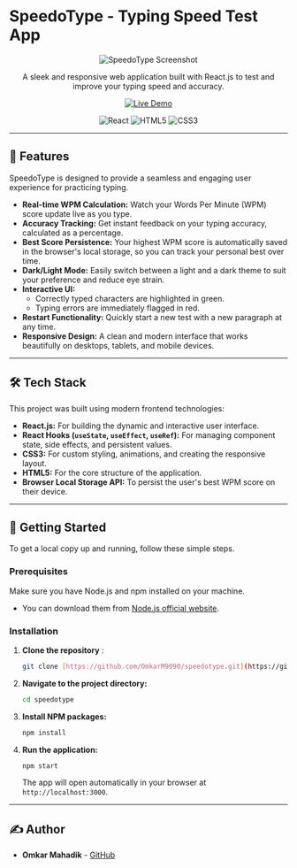 # SpeedoType - Typing Speed Test App

<div align="center">

![SpeedoType Screenshot](screenshots/photo.png)
</div>

<p align="center">
  A sleek and responsive web application built with React.js to test and improve your typing speed and accuracy.
</p>

<p align="center">
  <a href="https://speedotype9090.web.app" target="_blank">
    <img src="https://img.shields.io/badge/Live_Demo-28A745?style=for-the-badge&logo=rocket&logoColor=white" alt="Live Demo"/>
  </a>
</p>

<p align="center">
  <img src="https://img.shields.io/badge/React-61DAFB?style=for-the-badge&logo=react&logoColor=black" alt="React"/>
  <img src="https://img.shields.io/badge/HTML5-E34F26?style=for-the-badge&logo=html5&logoColor=white" alt="HTML5"/>
  <img src="https://img.shields.io/badge/CSS3-1572B6?style=for-the-badge&logo=css3&logoColor=white" alt="CSS3"/>
</p>

---

## 🚀 Features

SpeedoType is designed to provide a seamless and engaging user experience for practicing typing.

-   **Real-time WPM Calculation:** Watch your Words Per Minute (WPM) score update live as you type.
-   **Accuracy Tracking:** Get instant feedback on your typing accuracy, calculated as a percentage.
-   **Best Score Persistence:** Your highest WPM score is automatically saved in the browser's local storage, so you can track your personal best over time.
-   **Dark/Light Mode:** Easily switch between a light and a dark theme to suit your preference and reduce eye strain.
-   **Interactive UI:**
    -   Correctly typed characters are highlighted in green.
    -   Typing errors are immediately flagged in red.
-   **Restart Functionality:** Quickly start a new test with a new paragraph at any time.
-   **Responsive Design:** A clean and modern interface that works beautifully on desktops, tablets, and mobile devices.

---

## 🛠️ Tech Stack

This project was built using modern frontend technologies:

-   **React.js:** For building the dynamic and interactive user interface.
-   **React Hooks (`useState`, `useEffect`, `useRef`):** For managing component state, side effects, and persistent values.
-   **CSS3:** For custom styling, animations, and creating the responsive layout.
-   **HTML5:** For the core structure of the application.
-   **Browser Local Storage API:** To persist the user's best WPM score on their device.

---

## 🏁 Getting Started

To get a local copy up and running, follow these simple steps.

### Prerequisites

Make sure you have Node.js and npm installed on your machine.
* You can download them from [Node.js official website](https://nodejs.org/).

### Installation

1.  **Clone the repository** :
    ```sh
    git clone [https://github.com/OmkarM9090/speedotype.git](https://github.com/your-username/speedotype.git)
    ```
2.  **Navigate to the project directory:**
    ```sh
    cd speedotype
    ```
3.  **Install NPM packages:**
    ```sh
    npm install
    ```
4.  **Run the application:**
    ```sh
    npm start
    ```
    The app will open automatically in your browser at `http://localhost:3000`.

---

## ✍️ Author

-   **Omkar Mahadik** - [GitHub](https://github.com/OmkarM9090)
